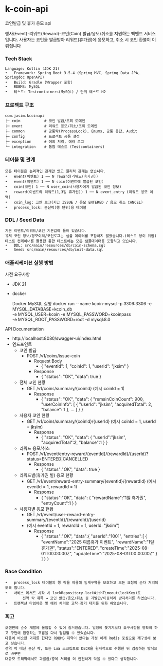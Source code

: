 # k-coin-api

코인발급 및 휴가 응모 api

행사(Event)-리워드(Reward)-코인(Coin) 발급/응모/취소를 지원하는 백엔드 서비스입니다.
사용자는 코인을 발급받아 리워드(휴가권)에 응모하고, 취소 시 코인 환불이 이뤄집니다

### Tech Stack ###

	Language: Kotlin (JDK 21)
	•	Framework: Spring Boot 3.5.4 (Spring MVC, Spring Data JPA, Springdoc OpenAPI)
	•	Build: Gradle (Wrapper 포함)
	•	RDBMS: MySQL
	•	테스트: Testcontainers(MySQL) / 단위 테스트 H2

### 프로젝트 구조 ###

    com.jasim.kcoinapi
    ├─ coin           # 코인 발급/조회 도메인
    ├─ event          # 리워드 응모/취소/조회 도메인
    ├─ common         # 공통락(ProcessLock), Emums, 공통 응답, Audit
    ├─ config         # 프로젝트 공통 설정
    ├─ exception      # 예외 처리, 에러 로그
    └─ integration    # 통합 테스트 (Testcontainers)

### 테이블 및 관계 ###

    모든 테이블은 논리적인 관계만 있고 물리적 관계는 없습니다.
	•	event(이벤트) 1 ── N reward(리워드(휴가권))
	•	event(이벤트) 1 ── N coin(이벤트에 발급된 코인)
	•	coin(코인) 1 ── N user_coin(사용자에게 발급된 코인 정보)
	•	reward(이벤트의 리워드(1,3일 휴가권)) 1 ── N event_entry (리워드 응모 이력)
	•	coin_log: 코인 로그(지급 ISSUE / 응모 ENTERED / 응모 취소 CANCEL)
	•	process_lock: 분산락(행 단위)용 테이블

### DDL / Seed Data ###

    기본 이벤트/리워드/코인 기본값이 들어 있습니다.
    유저 코인 정보/응모이력/코인로그는 샘플 데이터를 포함하지 않았습니다.(테스트 용이 위함)
    테스트 컨테이너를 활용한 통합 테스트에는 모든 샘플데이터를 포함하고 있습니다.
	•	DDL: src/main/resources/db/coin-schema.sql
	•	Seed: src/main/resources/db/init-data.sql

### 애플리케이션 실행 방법 ###

사전 요구사항

- JDK 21
- docker

    Docker MySQL 실행
    docker run --name kcoin-mysql -p 3306:3306 -e MYSQL_DATABASE=kcoin_db \
    -e MYSQL_USER=kcoin -e MYSQL_PASSWORD=kcoinpass \
    -e MYSQL_ROOT_PASSWORD=root -d mysql:8.0

API Documentation
- http://localhost:8080/swagger-ui/index.html
- 엔드포인트
    - 코인 발급
        - POST /v1/coins/issue-coin
            - Request Body
                - {
                  "eventId": 1,
                  "coinId": 1,
                  "userId": "jksim"
                  }
            - Response
                - { "status": "OK", "data": true }
    - 전체 코인 현황
        - GET /v1/coins/summary/{coinId} (예시 coinId = 1)
            - Response
                - {
                  "status": "OK",
                  "data": {
                  "remainCoinCount": 900,
                  "userCoinInfo": [
                  { "userId": "jksim", "acquiredTotal": 2, "balance": 1 },
                  ...
                  ]
                  }
                  }
    - 사용자 코인 현황
      - GET /v1/coins/summary/{coinId}/{userId} (예시 coinId = 1, userId = jksim)
        - Response
          - {
            "status": "OK",
            "data": { "userId":"jksim", "acquiredTotal":2, "balance":1 }
            }
    - 리워드 응모/취소
      - POST /v1/event/entry-reward/{eventId}/{rewardId}/{userId}?status=ENTERED|CANCELLED
        - Response
          - { "status":"OK", "data": true }
    - 리워드별(휴가권 별) 응모 현황
      - GET /v1/event/reward-entry-summary/{eventId}/{rewardId} (예시 eventId = 1, rewardId = 1)
        - Response
          - { "status":"OK", "data": { "rewardName":"1일 휴가권", "entryCount":1 } }
    - 사용자별 응모 현황
      - GET /v1/event/user-reward-entry-summary/{eventId}/{rewardId}/{userId}
      - (예시 eventId = 1, rewardId = 1, userId: "jksim")
        - Response
          - {
            "status":"OK",
            "data":{
            "userId":"1001",
            "entries":[
            {
            "eventName":"2025 여름휴가 이벤트",
            "rewardName":"1일 휴가권",
            "status":"ENTERED",
            "createTime":"2025-08-01T00:00:00Z",
            "updateTime":"2025-08-01T00:00:00Z"
            }
            ]
            }
            }
### Race Condition ###
    •	process_lock 테이블의 행 락을 이용해 임계구역을 보호하고 모든 요청이 순차 처리되도록 합니다.
	•	서비스 메서드 시작 시 lockRepository.lockWithTimeout(lockKey)로 
            전역 락 취득 → 코인 발급/응모/취소 중 과발급/이중처리 방지처리를 하였습니다.
	•	트랜잭션 타임아웃 및 예외 처리로 교착·장기 대기를 완화 하였습니다.

### 회고 ###
    오랜만에 순수 개발에 몰입할 수 있어 즐거웠습니다. 일정에 쫓기기보다 요구사항을 명확히 하고 구현에 집중하는 흐름을 다시 점검할 수 있었습니다.
    다음에 비슷한 과제를 한다면 RDBMS 제약이 없다는 가정 아래 Redis 중심으로 재구성해 보고 싶습니다. 
    전역 락 대신 분산 락, 또는 Lua 스크립트로 DECR을 원자적으로 수행한 뒤 검증하는 방식으로 바꾸면 
    대규모 트래픽에서도 과발급/중복 처리를 더 안전하게 막을 수 있다고 생각합니다.
    
